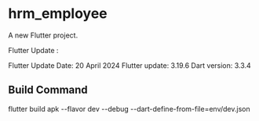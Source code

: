 # hrm_employee

A new Flutter project.

Flutter Update :

Flutter Update  Date: 20 April 2024
Flutter update: 3.19.6
Dart version: 3.3.4


## Build Command
flutter build apk --flavor dev --debug --dart-define-from-file=env/dev.json